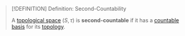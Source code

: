 >[!DEFINITION] Definition: Second-Countability
>
>A [topological space](../Topological%20Space.md) $(S, \tau)$ is **second-countable** if it has a [countable](../../Set%20Theory/Cardinality/Countable%20Set.md) [basis](Basis.md) for its [topology](../Topology.md).
>
